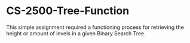 # CS-2500-Tree-Function
This simple assignment required a functioning process for retrieving the height or amount of levels in a given Binary Search Tree. 
